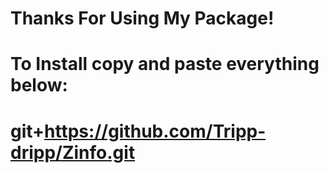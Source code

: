 # Thanks For Using My Package!
# To Install copy and paste everything below:
# git+https://github.com/Tripp-dripp/Zinfo.git

